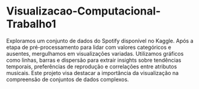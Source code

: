 # Visualizacao-Computacional-Trabalho1

Exploramos um conjunto de dados do Spotify disponível no Kaggle. Após a etapa de pré-processamento para lidar com valores categóricos e ausentes, mergulhamos em visualizações variadas. Utilizamos gráficos como linhas, barras e dispersão para extrair insights sobre tendências temporais, preferências de reprodução e correlações entre atributos musicais. Este projeto visa destacar a importância da visualização na compreensão de conjuntos de dados complexos.
